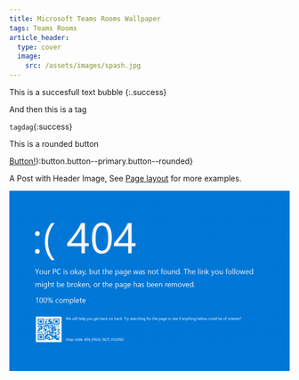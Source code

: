 ```yaml
---
title: Microsoft Teams Rooms Wallpaper
tags: Teams Rooms
article_header:
  type: cover
  image:
    src: /assets/images/spash.jpg
---
```


This is a succesfull text bubble
{:.success}

And then this is a tag

`tagdag`{:success}

This is a rounded button 

[Button!](#)}:button.button--primary.button--rounded}

A Post with Header Image, See [Page layout](https://tianqi.name/jekyll-TeXt-theme/samples.html#page-layout) for more examples.

![Image](/assets/images/404BSODerrorpagev2png-1024x659.png)
<!--more-->
